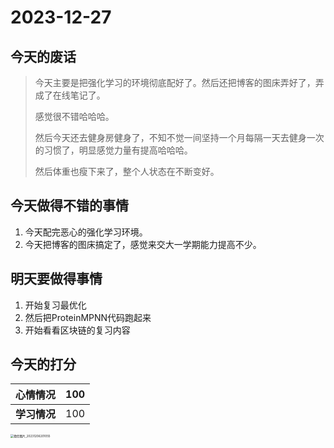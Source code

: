 # 2023-12-27

## 今天的废话

> 今天主要是把强化学习的环境彻底配好了。然后还把博客的图床弄好了，弄成了在线笔记了。
>
> 感觉很不错哈哈哈。
>
> 然后今天还去健身房健身了，不知不觉一间坚持一个月每隔一天去健身一次的习惯了，明显感觉力量有提高哈哈哈。
>
> 然后体重也瘦下来了，整个人状态在不断变好。



## 今天做得不错的事情

1. 今天配完恶心的强化学习环境。
2. 今天把博客的图床搞定了，感觉来交大一学期能力提高不少。

## 明天要做得事情

1. 开始复习最优化
2. 然后把ProteinMPNN代码跑起来
3. 开始看看区块链的复习内容

## 今天的打分

|**心情情况**| 100  |
|  ----  | ----  |
|**学习情况**| 100 |

<img src="https://dezhi0730.oss-cn-hongkong.aliyuncs.com/dezhi0730/%E5%BE%AE%E4%BF%A1%E5%9B%BE%E7%89%87_20231206201055.jpg" alt="微信图片_20231206201055" style="zoom:33%;" />

